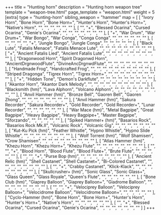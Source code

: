 +++
title = "Hunting horn"
description = "Hunting horn weapon tree"
template = "weapon-tree.html"
page_template = "weapon.html"
weight = 5
[extra]
type = "hunting-horn"
sibling_weapon = "hammer"
map = [
  [
    "Ivory Horn",
    "Bone Horn",
    "Bone Horn+",
    "Hunter's Horn",
    "Hunter's Horn+",
    "Native's Horn",
    "",
    "",
    "",
    "",
    "",
    ""
  ],
  [
    "",
    "+",
    "Blessed Ocarina",
    "Cursed Ocarina",
    "Genie's Ocarina",
    "",
    "",
    "",
    "",
    "",
    "",
    ""
  ],
  [
    "+",
    "War Drum",
    "War Drum+",
    "War Bongo",
    "War Conga",
    "Conga Conga",
    "",
    "",
    "",
    "",
    "",
    ""
  ],
  [
    "",
    "",
    "",
    "",
    "+",
    "Jungle Bongo",
    "Jungle Conga",
    "",
    "",
    "",
    "",
    ""
  ],
  [
    "Black Lute",
    "Fatalis Menace",
    "Fatalis Menace Lute",
    "",
    "",
    "",
    "",
    "",
    "",
    "",
    "",
    ""
  ],
  [
    "+",
    "Ancient Fatalis Lied",
    "Ancient Fatalis Lute",
    "",
    "",
    "",
    "",
    "",
    "",
    "",
    "",
    ""
  ],
  [
    "Dragonwood Horn",
    "Spirit Dragonwd Horn",
    "AncientDrgnwoodFlute",
    "DivineAncDrgnwdFlute",
    "",
    "",
    "",
    "",
    "",
    "",
    "",
    ""
  ],
  [
    "Handmade Frog",
    "Handcrafted Frog",
    "",
    "",
    "",
    "",
    "",
    "",
    "",
    "",
    "",
    ""
  ],
  [
    "Striped Dragonga",
    "Tigrex Horn",
    "Tigrex Horn+",
    "",
    "",
    "",
    "",
    "",
    "",
    "",
    "",
    ""
  ],
  [
    "+",
    "Hidden Tone",
    "Demon's Darkflute",
    "",
    "",
    "",
    "",
    "",
    "",
    "",
    "",
    ""
  ],
  [
    "Akantor Horn",
    "Akantor Dark Melody",
    "",
    "",
    "",
    "",
    "",
    "",
    "",
    "",
    "",
    ""
  ],
  [
    "Blacksmith (hm)",
    "Lava Alphorn",
    "Volcano Alphorn",
    "",
    "",
    "",
    "",
    "",
    "",
    "",
    "",
    ""
  ],
  [
    "Anvil Hammer (hm)",
    "Bronze Bell",
    "Gaoren Bell",
    "Gaoren Zhong",
    "",
    "",
    "",
    "",
    "",
    "",
    "",
    ""
  ],
  [
    "Anvil Hammer (hm)",
    "Sakura Recorder",
    "Sakura Recorder+",
    "Gold Recorder",
    "Gold Recorder+",
    "Lunar Recorder",
    "",
    "",
    "",
    "",
    "",
    ""
  ],
  [
    "War Mace (hm)",
    "Metal Bagpipe",
    "Great Bagpipe",
    "Heavy Bagpipe",
    "Heavy Bagpipe+",
    "Master Bagpipe",
    "Sforzando",
    "",
    "",
    "",
    "",
    ""
  ],
  [
    "Spiked Hammer+ (hm)",
    "Basarios Rock",
    "Basarios Rock Mk.II",
    "Volcanic Rock",
    "Volcanic Gig",
    "",
    "",
    "",
    "",
    "",
    "",
    ""
  ],
  [
    "Kut-Ku Pick (hm)",
    "Feather Whistle",
    "Hypno Whistle",
    "Hypno Slide Whistle",
    "",
    "",
    "",
    "",
    "",
    "",
    "",
    ""
  ],
  [
    "Wolf Torrent (hm)",
    "Wolf Shamisen",
    "Crow Shamisen",
    "",
    "",
    "",
    "",
    "",
    "",
    "",
    "",
    ""
  ],
  [
    "Atlas Hammer (hm)",
    "Khezu Horn",
    "Khezu Horn+",
    "Khezu Flute",
    "",
    "",
    "",
    "",
    "",
    "",
    "",
    ""
  ],
  [
    "",
    "",
    "+",
    "Blood Horn",
    "Blood Flute",
    "Blood Flute+",
    "Brute Flute",
    "",
    "",
    "",
    "",
    ""
  ],
  [
    "",
    "",
    "+",
    "Purse Bop (hm)",
    "",
    "",
    "",
    "",
    "",
    "",
    "",
    ""
  ],
  [
    "Ancient Relic (hm)",
    "Shell Castanet",
    "Shell Castanet+",
    "Bi-Colored Castanet",
    "",
    "",
    "",
    "",
    "",
    "",
    "",
    ""
  ],
  [
    "",
    "+",
    "Crabby Castanet",
    "Klick-Klack",
    "",
    "",
    "",
    "",
    "",
    "",
    "",
    ""
  ],
  [
    "Skullcrusher+ (hm)",
    "Sonic Glass",
    "Sonic Glass+",
    "Glass Queen",
    "Glass Royale",
    "Queen's Flute",
    "",
    "",
    "",
    "",
    "",
    ""
  ],
  [
    "Bone Club (hm)",
    "Giaprey Balloon",
    "Giaprey Balloon+",
    "Giadrome Balloon",
    "",
    "",
    "",
    "",
    "",
    "",
    "",
    ""
  ],
  [
    "",
    "",
    "+",
    "Velociprey Balloon",
    "Velociprey Balloon+",
    "Velocidrome Balloon",
    "Velocidrome Balloon+",
    "",
    "",
    "",
    "",
    ""
  ],
  [
    "Cyclo-Hammer (hm)",
    "Bone Horn",
    "Bone Horn+",
    "Hunter's Horn",
    "Hunter's Horn+",
    "Native's Horn",
    "",
    "",
    "",
    "",
    "",
    ""
  ],
  [
    "",
    "+",
    "Blessed Ocarina",
    "Cursed Ocarina",
    "Genie's Ocarina",
    "",
    "",
    "",
    "",
    "",
    "",
    ""
  ]
]
+++
